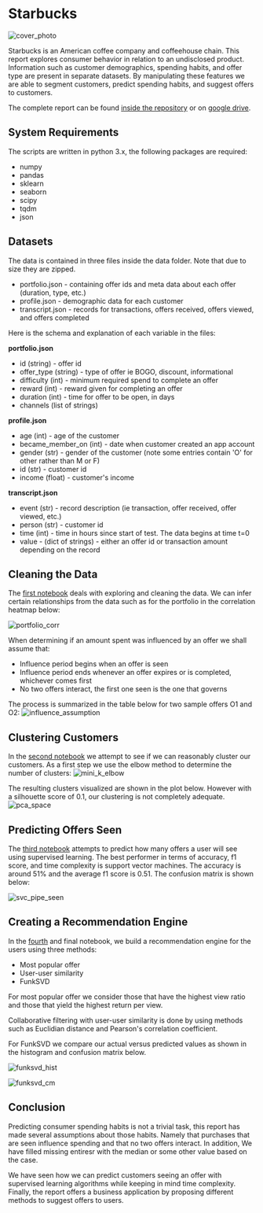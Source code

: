 # Starbucks
![cover_photo](https://github.com/NadimKawwa/starbucks/blob/master/plots/sbux_cover.jpg)

Starbucks is an American coffee company and coffeehouse chain. This report explores consumer behavior in relation to an undisclosed product. Information such as customer demographics, spending habits, and offer type are present in separate datasets. By manipulating these features we are able to segment customers, predict spending habits, and suggest offers to customers.

The complete report can be found [inside the repository](https://github.com/NadimKawwa/starbucks/blob/master/strabucks_report_capstone.pdf) or on [google drive](https://drive.google.com/file/d/1oF6u1BFvCpc17uXyLLz0dTD_9b0PIZoh/view?usp=sharing).

## System Requirements

The scripts are written in python 3.x, the following packages are required:

- numpy
- pandas
- sklearn
- seaborn
- scipy
- tqdm
- json

## Datasets

The data is contained in three files inside the data folder. Note that due to size they are zipped.

* portfolio.json - containing offer ids and meta data about each offer (duration, type, etc.)
* profile.json - demographic data for each customer
* transcript.json - records for transactions, offers received, offers viewed, and offers completed

Here is the schema and explanation of each variable in the files:

**portfolio.json**
* id (string) - offer id
* offer_type (string) - type of offer ie BOGO, discount, informational
* difficulty (int) - minimum required spend to complete an offer
* reward (int) - reward given for completing an offer
* duration (int) - time for offer to be open, in days
* channels (list of strings)

**profile.json**
* age (int) - age of the customer 
* became_member_on (int) - date when customer created an app account
* gender (str) - gender of the customer (note some entries contain 'O' for other rather than M or F)
* id (str) - customer id
* income (float) - customer's income

**transcript.json**
* event (str) - record description (ie transaction, offer received, offer viewed, etc.)
* person (str) - customer id
* time (int) - time in hours since start of test. The data begins at time t=0
* value - (dict of strings) - either an offer id or transaction amount depending on the record


## Cleaning the Data

The [first notebook](https://github.com/NadimKawwa/starbucks/blob/master/00_Starbucks_Capstone_notebook_Cleaning.ipynb) deals with exploring and cleaning the data. We can infer certain relationships from the data such as for the portfolio in the correlation heatmap below:

![portfolio_corr](https://github.com/NadimKawwa/starbucks/blob/master/plots/portfolio_corr.png)

When determining if an amount spent was influenced by an offer we shall assume that:
- Influence period begins when an offer is seen
- Influence period ends whenever an offer expires or is completed, whichever comes first
- No two offers interact, the first one seen is the one that governs

The process is summarized in the table below for two sample offers O1 and O2:
![influence_assumption](https://github.com/NadimKawwa/starbucks/blob/master/plots/cleaning_assumption.png)


## Clustering Customers

In the [second notebook](https://github.com/NadimKawwa/starbucks/blob/master/01_Starbucks_Capstone_notebook_segmentation.ipynb) we attempt to see if we can reasonably cluster our customers. As a first step we use the elbow method to determine the number of clusters:
![mini_k_elbow](https://github.com/NadimKawwa/starbucks/blob/master/plots/elbow_minik.png)

The resulting clusters visualized are shown in the plot below. However with a silhouette score of 0.1, our clustering is not completely adequate.
![pca_space](https://github.com/NadimKawwa/starbucks/blob/master/plots/pca_space.png)


## Predicting Offers Seen

The [third notebook](https://github.com/NadimKawwa/starbucks/blob/master/02_Starbucks_Capstone_notebook_SupevisedLearning.ipynb) attempts to predict how many offers a user will see using supervised learning. The best performer in terms of accuracy, f1 score, and time complexity is support vector machines. The accuracy is around 51% and the average f1 score is 0.51.
The confusion matrix is shown below:

![svc_pipe_seen](https://github.com/NadimKawwa/starbucks/blob/master/plots/svc_pipe_seen_confusion.png)

## Creating a Recommendation Engine

In the [fourth](https://github.com/NadimKawwa/starbucks/blob/master/03_Starbucks_Capstone_notebook_RecommendationEngine.ipynb) and final notebook, we build a recommendation engine for the users using three methods:
- Most popular offer
- User-user similarity
- FunkSVD

For most popular offer we consider those that have the highest view ratio and those that yield the highest return per view.

Collaborative filtering with user-user similarity is done by using methods such as Euclidian distance and Pearson's correlation coefficient.

For FunkSVD we compare our actual versus predicted values as shown in the histogram and confusion matrix below.

![funksvd_hist](https://github.com/NadimKawwa/starbucks/blob/master/plots/svd_hist_lr0.005_k25.png)

![funksvd_cm](https://github.com/NadimKawwa/starbucks/blob/master/plots/svd_cm_lr0.005_k25.png)


## Conclusion

Predicting consumer spending habits is not a trivial task, this report has made several assumptions about those habits. Namely that purchases that are seen influence spending and that no two offers interact. In addition, We have filled missing entiresr with the median or some other value based on the case.


We have seen how we can predict customers seeing an offer with supervised learning algorithms while keeping in mind time complexity.
Finally, the report offers a business application by proposing different methods to suggest offers to users.
